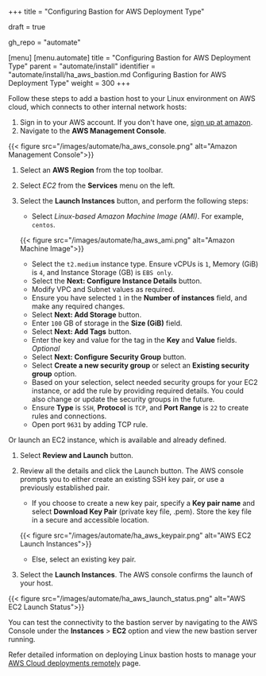 +++
title = "Configuring Bastion for AWS Deployment Type"

draft = true

gh_repo = "automate"

[menu]
  [menu.automate]
    title = "Configuring Bastion for AWS Deployment Type"
    parent = "automate/install"
    identifier = "automate/install/ha_aws_bastion.md Configuring Bastion for AWS Deployment Type"
    weight = 300
+++

Follow these steps to add a bastion host to your Linux environment on AWS cloud, which connects to other internal network hosts:

1. Sign in to your AWS account. If you don't have one, [sign up at amazon](https://aws.amazon.com).
1. Navigate to the **AWS Management Console**.

{{< figure src="/images/automate/ha_aws_console.png" alt="Amazon Management Console">}}

1. Select an **AWS Region** from the top toolbar.
1. Select *EC2* from the **Services** menu on the left.
1. Select the **Launch Instances** button, and perform the following steps:

   - Select *Linux-based Amazon Machine Image (AMI)*. For example, `centos`.

   {{< figure src="/images/automate/ha_aws_ami.png" alt="Amazon Machine Image">}}

   - Select the `t2.medium` instance type. Ensure vCPUs is `1`, Memory (GiB) is `4`, and Instance Storage (GB) is `EBS only`.
   - Select the **Next: Configure Instance Details** button.
   - Modify VPC and Subnet values as required.
   - Ensure you have selected `1` in the **Number of instances** field, and make any required changes.
   - Select **Next: Add Storage** button.
   - Enter `100` GB of storage in the **Size (GiB)** field.
   - Select **Next: Add Tags** button.
   - Enter the key and value for the tag in the **Key** and **Value** fields. *Optional*
   - Select **Next: Configure Security Group** button.
   - Select **Create a new security group** or select an **Existing security group** option.
   - Based on your selection, select needed security groups for your EC2 instance, or add the rule by providing required details. You could also change or update the security groups in the future.
   - Ensure **Type** is `SSH`, **Protocol** is `TCP`, and **Port Range** is `22` to create rules and connections.
   - Open port `9631` by adding TCP rule.

Or launch an EC2 instance, which is available and already defined.

1. Select **Review and Launch** button.
1. Review all the details and click the Launch button. The AWS console prompts you to either create an existing SSH key pair, or use a previously established pair.

   - If you choose to create a new key pair, specify a **Key pair name** and select **Download Key Pair** (private key file, .pem). Store the key file in a secure and accessible location.

   {{< figure src="/images/automate/ha_aws_keypair.png" alt="AWS EC2 Launch Instances">}}

   - Else, select an existing key pair.

1. Select the **Launch Instances**. The AWS console confirms the launch of your host.

{{< figure src="/images/automate/ha_aws_launch_status.png" alt="AWS EC2 Launch Status">}}

You can test the connectivity to the bastion server by navigating to the AWS Console under the **Instances** > **EC2** option and view the new bastion server running.

Refer detailed information on deploying Linux bastion hosts to manage your [AWS Cloud deployments remotely](https://aws.amazon.com/quickstart/architecture/linux-bastion/) page.
